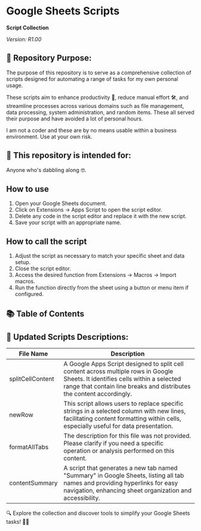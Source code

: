 # Google Sheets Scripts

**Script Collection**

_Version: R1.00_

## 🎯 Repository Purpose:
The purpose of this repository is to serve as a comprehensive collection of scripts designed for automating a range of tasks for my own personal usage.

These scripts aim to enhance productivity 🚀, reduce manual effort 🛠️, and streamline processes across various domains such as file management, data processing, system administration, and random items. These all served their purpose and have avoided a lot of personal hours.

I am not a coder and these are by no means usable within a business environment. Use at your own risk.

## 🌟 This repository is intended for:

Anyone who's dabbling along 🤓.

## How to use ##

1. Open your Google Sheets document.
2. Click on Extensions -> Apps Script to open the script editor.
3. Delete any code in the script editor and replace it with the new script.
4. Save your script with an appropriate name.

## How to call the script ##

1. Adjust the script as necessary to match your specific sheet and data setup.
2. Close the script editor.
3. Access the desired function from Extensions -> Macros -> Import macros.
4. Run the function directly from the sheet using a button or menu item if configured.

## 📚 Table of Contents

## 📄 Updated Scripts Descriptions:

| File Name          | Description                                                                                                                                                                                 |
|--------------------|---------------------------------------------------------------------------------------------------------------------------------------------------------------------------------------------|
| splitCellContent   | A Google Apps Script designed to split cell content across multiple rows in Google Sheets. It identifies cells within a selected range that contain line breaks and distributes the content accordingly. |
| newRow             | This script allows users to replace specific strings in a selected column with new lines, facilitating content formatting within cells, especially useful for data presentation.                  |
| formatAllTabs      | The description for this file was not provided. Please clarify if you need a specific operation or analysis performed on this content.                                                       |
| contentSummary     | A script that generates a new tab named "Summary" in Google Sheets, listing all tab names and providing hyperlinks for easy navigation, enhancing sheet organization and accessibility.            |

🔍 Explore the collection and discover tools to simplify your Google Sheets tasks! 🌈✨
